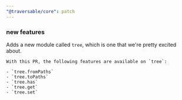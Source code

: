 ```yaml
---
"@traversable/core": patch
---
```


### new features

Adds a new module called `tree`, which is one that
    we're pretty excited about.
    
    With this PR, the following features are available on `tree`:
    
    - `tree.fromPaths`
    - `tree.toPaths`
    - `tree.has`
    - `tree.get`
    - `tree.set`
